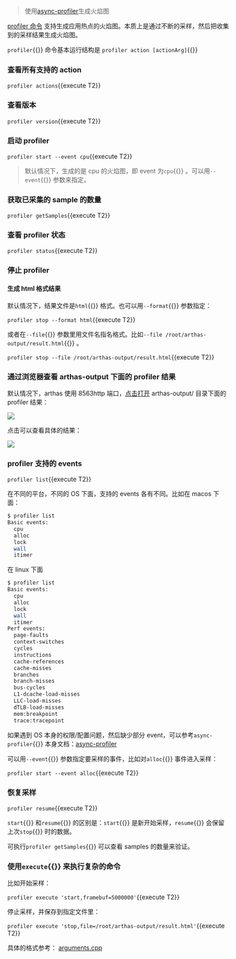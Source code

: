> 使用[async-profiler](https://github.com/jvm-profiling-tools/async-profiler)生成火焰图

[profiler 命令](https://arthas.aliyun.com/doc/profiler.html) 支持生成应用热点的火焰图。本质上是通过不断的采样，然后把收集到的采样结果生成火焰图。

`profiler`{{}} 命令基本运行结构是 `profiler action [actionArg]`{{}}

### 查看所有支持的 action

`profiler actions`{{execute T2}}

### 查看版本

`profiler version`{{execute T2}}

### 启动 profiler

`profiler start --event cpu`{{execute T2}}

> 默认情况下，生成的是 cpu 的火焰图，即 event 为`cpu`{{}} 。可以用`--event`{{}} 参数来指定。

### 获取已采集的 sample 的数量

`profiler getSamples`{{execute T2}}

### 查看 profiler 状态

`profiler status`{{execute T2}}

### 停止 profiler

#### 生成 html 格式结果

默认情况下，结果文件是`html`{{}} 格式。也可以用`--format`{{}} 参数指定：

`profiler stop --format html`{{execute T2}}

或者在`--file`{{}} 参数里用文件名指名格式。比如`--file /root/arthas-output/result.html`{{}} 。

`profiler stop --file /root/arthas-output/result.html`{{execute T2}}

### 通过浏览器查看 arthas-output 下面的 profiler 结果

默认情况下，arthas 使用 8563http 端口，[点击打开]({{TRAFFIC_HOST1_8563}}/arthas-output/) arthas-output/ 目录下面的 profiler 结果：

![](https://arthas.aliyun.com/doc/_images/arthas-output.jpg)

点击可以查看具体的结果：

![](https://arthas.aliyun.com/doc/_images/arthas-output-svg.jpg)

### profiler 支持的 events

`profiler list`{{execute T2}}

在不同的平台，不同的 OS 下面，支持的 events 各有不同。比如在 macos 下面：

```bash
$ profiler list
Basic events:
  cpu
  alloc
  lock
  wall
  itimer
```

在 linux 下面

```bash
$ profiler list
Basic events:
  cpu
  alloc
  lock
  wall
  itimer
Perf events:
  page-faults
  context-switches
  cycles
  instructions
  cache-references
  cache-misses
  branches
  branch-misses
  bus-cycles
  L1-dcache-load-misses
  LLC-load-misses
  dTLB-load-misses
  mem:breakpoint
  trace:tracepoint
```

如果遇到 OS 本身的权限/配置问题，然后缺少部分 event，可以参考`async-profiler`{{}} 本身文档：[async-profiler](https://github.com/jvm-profiling-tools/async-profiler)

可以用`--event`{{}} 参数指定要采样的事件，比如对`alloc`{{}} 事件进入采样：

`profiler start --event alloc`{{execute T2}}

### 恢复采样

`profiler resume`{{execute T2}}

`start`{{}} 和`resume`{{}} 的区别是：`start`{{}} 是新开始采样，`resume`{{}} 会保留上次`stop`{{}} 时的数据。

可执行`profiler getSamples`{{}} 可以查看 samples 的数量来验证。

### 使用`execute`{{}} 来执行复杂的命令

比如开始采样：

`profiler execute 'start,framebuf=5000000'`{{execute T2}}

停止采样，并保存到指定文件里：

`profiler execute 'stop,file=/root/arthas-output/result.html'`{{execute T2}}

具体的格式参考： [arguments.cpp](https://github.com/jvm-profiling-tools/async-profiler/blob/v2.5/src/arguments.cpp#L50)
